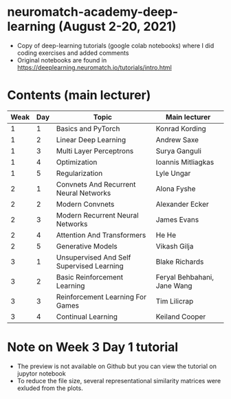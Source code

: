 # neuromatch-academy-deep-learning (August 2-20, 2021) 
* Copy of deep-learning tutorials (google colab notebooks) where I did coding exercises and added comments  
* Original notebooks are found in https://deeplearning.neuromatch.io/tutorials/intro.html

# Contents (main lecturer)
|  Weak |  Day  | Topic | Main lecturer | 
| ----- | ----- | ----- | ------------- |
| 1     | 1     | Basics and PyTorch      | Konrad Kording |
| 1     | 2     | Linear Deep Learning    | Andrew Saxe |
| 1     | 3     | Multi Layer Perceptrons | Surya Ganguli |
| 1     | 4     | Optimization            | Ioannis Mitliagkas |
| 1     | 5     | Regularization          | Lyle Ungar |
| 2     | 1     | Convnets And Recurrent Neural Networks    | Alona Fyshe |
| 2     | 2     | Modern Convnets                  | Alexander Ecker |
| 2     | 3     | Modern Recurrent Neural Networks | James Evans |
| 2     | 4     | Attention And Transformers       | He He |
| 2     | 5     | Generative Models                | Vikash Gilja |
| 3     | 1     | Unsupervised And Self Supervised Learning     | Blake Richards |
| 3     | 2     | Basic Reinforcement Learning                  | Feryal Behbahani, Jane Wang |
| 3     | 3     | Reinforcement Learning For Games | Tim Lilicrap |
| 3     | 4     | Continual Learning               | Keiland Cooper |

# Note on Week 3 Day 1 tutorial
* The preview is not available on Github but you can view the tutorial on jupytor notebook
* To reduce the file size, several representational similarity matrices were exluded from the plots.
